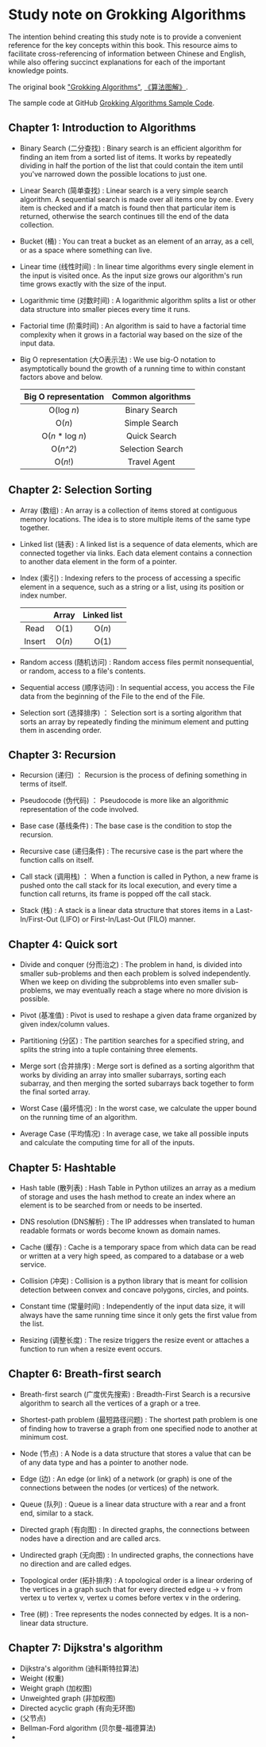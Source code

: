 # Study note on Grokking Algorithms
The intention behind creating this study note is to provide a convenient reference for the key concepts within this book. This resource aims to facilitate cross-referencing of information between Chinese and English, while also offering succinct explanations for each of the important knowledge points.

The original book ["Grokking Algorithms"](https://www.manning.com/books/grokking-algorithms), [《算法图解》](https://github.com/ZhengZhang008/GrokkingAlgorithms/blob/master/%E7%AE%97%E6%B3%95%E5%9B%BE%E8%A7%A3.pdf).

The sample code at GitHub [Grokking Algorithms Sample Code](https://github.com/egonschiele/grokking_algorithms).

## Chapter 1: Introduction to Algorithms
- Binary Search (二分查找)
: Binary search is an efficient algorithm for finding an item from a sorted list of items. It works by repeatedly dividing in half the portion of the list that could contain the item until you've narrowed down the possible locations to just one.

- Linear Search (简单查找)
: Linear search is a very simple search algorithm. A sequential search is made over all items one by one. Every item is checked and if a match is found then that particular item is returned, otherwise the search continues till the end of the data collection.

- Bucket (桶)
: You can treat a bucket as an element of an array, as a cell, or as a space where something can live.

- Linear time (线性时间)
: In linear time algorithms every single element in the input is visited once. As the input size grows our algorithm's run time grows exactly with the size of the input.

- Logarithmic time (对数时间)
: A logarithmic algorithm splits a list or other data structure into smaller pieces every time it runs.

- Factorial time (阶乘时间)
: An algorithm is said to have a factorial time complexity when it grows in a factorial way based on the size of the input data.

- Big O representation (大O表示法)
: We use big-O notation to asymptotically bound the growth of a running time to within constant factors above and below.

  | Big O representation | Common algorithms |
  |:---:|:---:|
  | O(log *n*) | Binary Search |
  | O(*n*) | Simple Search |
  | O(*n* * log *n*) | Quick Search |
  | O(*n^2*) | Selection Search |
  | O(*n*!) | Travel Agent |

## Chapter 2: Selection Sorting
- Array (数组)
: An array is a collection of items stored at contiguous memory locations. The idea is to store multiple items of the same type together.

- Linked list (链表)
: A linked list is a sequence of data elements, which are connected together via links. Each data element contains a connection to another data element in the form of a pointer.

- Index (索引)
: Indexing refers to the process of accessing a specific element in a sequence, such as a string or a list, using its position or index number.

  | | Array | Linked list |
  |:---:|:---:|:---:|
  | Read | O(1) | O(*n*) |
  | Insert | O(*n*) | O(1) |

- Random access (随机访问)
: Random access files permit nonsequential, or random, access to a file's contents. 

- Sequential access (顺序访问)
: In sequential access, you access the File data from the beginning of the File to the end of the File.

- Selection sort (选择排序)
： Selection sort is a sorting algorithm that sorts an array by repeatedly finding the minimum element and putting them in ascending order. 

## Chapter 3: Recursion
- Recursion (递归)
： Recursion is the process of defining something in terms of itself.

- Pseudocode (伪代码)
： Pseudocode is more like an algorithmic representation of the code involved.

- Base case (基线条件)
: The base case is the condition to stop the recursion.

- Recursive case (递归条件)
: The recursive case is the part where the function calls on itself.

- Call stack (调用栈)
： When a function is called in Python, a new frame is pushed onto the call stack for its local execution, and every time a function call returns, its frame is popped off the call stack.

- Stack (栈)
: A stack is a linear data structure that stores items in a Last-In/First-Out (LIFO) or First-In/Last-Out (FILO) manner.

## Chapter 4: Quick sort
- Divide and conquer (分而治之)
: The problem in hand, is divided into smaller sub-problems and then each problem is solved independently. When we keep on dividing the subproblems into even smaller sub-problems, we may eventually reach a stage where no more division is possible.

- Pivot (基准值)
: Pivot is used to reshape a given data frame organized by given index/column values.

- Partitioning (分区)
: The partition searches for a specified string, and splits the string into a tuple containing three elements. 

- Merge sort (合并排序)
: Merge sort is defined as a sorting algorithm that works by dividing an array into smaller subarrays, sorting each subarray, and then merging the sorted subarrays back together to form the final sorted array.

- Worst Case (最坏情况)
: In the worst case, we calculate the upper bound on the running time of an algorithm.

- Average Case (平均情况)
: In average case, we take all possible inputs and calculate the computing time for all of the inputs.

## Chapter 5: Hashtable
- Hash table (散列表)
: Hash Table in Python utilizes an array as a medium of storage and uses the hash method to create an index where an element is to be searched from or needs to be inserted. 

- DNS resolution (DNS解析)
: The IP addresses when translated to human readable formats or words become known as domain names.

- Cache (缓存)
: Cache is a temporary space from which data can be read or written at a very high speed, as compared to a database or a web service.

- Collision (冲突)
: Collision is a python library that is meant for collision detection between convex and concave polygons, circles, and points.

- Constant time (常量时间)
: Independently of the input data size, it will always have the same running time since it only gets the first value from the list.

- Resizing (调整长度)
: The resize triggers the resize event or attaches a function to run when a resize event occurs.

## Chapter 6: Breath-first search
- Breath-first search (广度优先搜索)
: Breadth-First Search is a recursive algorithm to search all the vertices of a graph or a tree.

- Shortest-path problem (最短路径问题)
: The shortest path problem is one of finding how to traverse a graph from one specified node to another at minimum cost.

- Node (节点)
: A Node is a data structure that stores a value that can be of any data type and has a pointer to another node.

- Edge (边)
: An edge (or link) of a network (or graph) is one of the connections between the nodes (or vertices) of the network.

- Queue (队列)
: Queue is a linear data structure with a rear and a front end, similar to a stack.

- Directed graph (有向图)
: In directed graphs, the connections between nodes have a direction and are called arcs.

- Undirected graph (无向图)
: In undirected graphs, the connections have no direction and are called edges.

- Topological order (拓扑排序)
: A topological order is a linear ordering of the vertices in a graph such that for every directed edge u -> v from vertex u to vertex v, vertex u comes before vertex v in the ordering.

- Tree (树)
: Tree represents the nodes connected by edges. It is a non-linear data structure.

## Chapter 7: Dijkstra's algorithm
- Dijkstra's algorithm (迪科斯特拉算法)
- Weight (权重)
- Weight graph (加权图)
- Unweighted graph (非加权图)
- Directed acyclic graph (有向无环图)
- (父节点)
- Bellman-Ford algorithm (贝尔曼-福德算法)
- 
